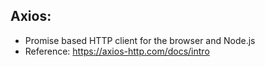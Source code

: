 Axios:
------
* Promise based HTTP client for the browser and Node.js
* Reference: https://axios-http.com/docs/intro